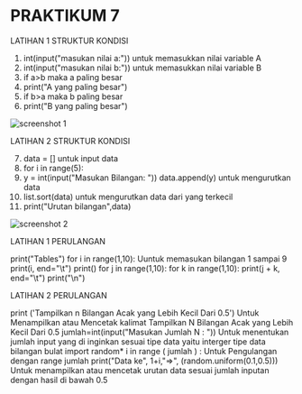 # PRAKTIKUM 7
LATIHAN 1 STRUKTUR KONDISI

1. int(input("masukan nilai a:")) untuk memasukkan nilai variable A
2. int(input("masukan nilai b:")) untuk memasukkan nilai variable B
3. if a>b maka a paling besar
4. print("A yang paling besar")
5. if b>a maka b paling besar
6. print("B yang paling besar")

![screenshot  1](https://user-images.githubusercontent.com/115615983/200621825-02cec71c-df8c-4e5d-b127-8adbab4351e2.png)

LATIHAN 2 STRUKTUR KONDISI

7. data = [] untuk input data
8. for i in range(5):
9. y = int(input("Masukan Bilangan: ")) data.append(y) untuk mengurutkan data
10. list.sort(data) untuk mengurutkan data dari yang terkecil
11. print("Urutan bilangan",data)

![screenshot 2](https://user-images.githubusercontent.com/115615983/200624126-86e6da49-bf6e-4742-822c-67f37423c0de.png)


LATIHAN 1 PERULANGAN

print("Tables")
for i in range(1,10): Uuntuk memasukan bilangan 1 sampai 9
print(i, end="\t") print()
for j in range(1,10):
for k in range(1,10):
print(j + k, end="\t")
print("\n")

LATIHAN 2 PERULANGAN

print ('Tampilkan n Bilangan Acak yang Lebih Kecil Dari 0.5') Untuk Menampilkan atau Mencetak kalimat Tampilkan N Bilangan Acak yang Lebih Kecil Dari 0.5
jumlah=int(input("Masukan Jumlah N : ")) Untuk menentukan jumlah input yang di inginkan sesuai tipe data yaitu interger tipe data bilangan bulat
import random*
i in range ( jumlah ) : Untuk Pengulangan dengan range jumlah
print("Data ke", 1+i,"=>", (random.uniform(0.1,0.5))) Untuk menampilkan atau mencetak urutan data sesuai jumlah inputan dengan hasil di bawah 0.5
